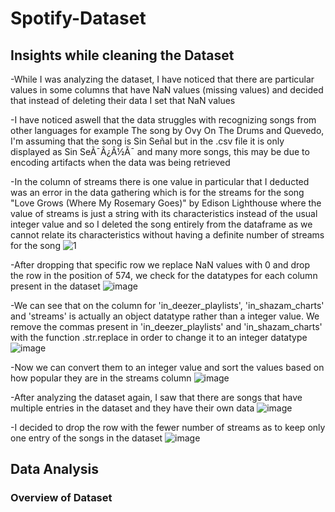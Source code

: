 # Spotify-Dataset
 
## Insights while cleaning the Dataset

-While I was analyzing the dataset, I have noticed that there are particular values in some columns that have NaN values (missing values) and decided that instead of deleting their data I set that NaN values

-I have noticed aswell that the data struggles with recognizing songs from other languages for example The song by Ovy On The Drums and Quevedo, I'm assuming that the song is Sin Señal but in the .csv file it is only displayed as Sin SeÃ¯Â¿Â½Ã¯ and many more songs, this may be due to encoding artifacts when the data was being retrieved

-In the column of streams there is one value in particular that I deducted was an error in the data gathering which is for the streams for the song "Love Grows (Where My Rosemary Goes)" by Edison Lighthouse where the value of streams is just a string with its characteristics instead of the usual integer value and so I deleted the song entirely from the dataframe as we cannot relate its characteristics without having a definite number of streams for the song
![1](https://github.com/user-attachments/assets/3589ad54-d3d1-4ff6-aa56-9b836fb1e4ff)

-After dropping that specific row we replace NaN values with 0 and drop the row in the position of 574, we check for the datatypes for each column present in the dataset 
![image](https://github.com/user-attachments/assets/6a9b337c-aeea-465b-a473-495563786f3a)

-We can see that on the column for 'in_deezer_playlists', 'in_shazam_charts' and 'streams' is actually an object datatype rather than a integer value. We remove the commas present in 'in_deezer_playlists' and 'in_shazam_charts' with the function .str.replace in order to change it to an integer datatype
![image](https://github.com/user-attachments/assets/ca0b1b35-818d-4b0e-b22a-9f4e5da71605)

-Now we can convert them to an integer value and sort the values based on how popular they are in the streams column
![image](https://github.com/user-attachments/assets/b6324b73-750b-46bd-9f99-66d32ed2b120)

-After analyzing the dataset again, I saw that there are songs that have multiple entries in the dataset and they have their own data 
![image](https://github.com/user-attachments/assets/4ecf86f5-f383-4038-b78a-a7c2aecc0f24)

-I decided to drop the row with the fewer number of streams as to keep only one entry of the songs in the dataset
![image](https://github.com/user-attachments/assets/8198cec2-9655-4bca-a97a-cedcc8ad5783)

## Data Analysis

### Overview of Dataset

